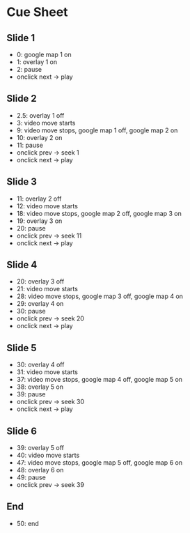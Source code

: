 Cue Sheet
=========

Slide 1
-------
* 0: google map 1 on
* 1: overlay 1 on
* 2: pause 
* onclick next -> play 

Slide 2
-------
* 2.5: overlay 1 off
* 3: video move starts
* 9: video move stops, google map 1 off, google map 2 on
* 10: overlay 2 on
* 11: pause
* onclick prev -> seek 1 
* onclick next -> play 

Slide 3
-------
* 11: overlay 2 off
* 12: video move starts
* 18: video move stops, google map 2 off, google map 3 on
* 19: overlay 3 on
* 20: pause
* onclick prev -> seek 11
* onclick next -> play 

Slide 4
-------
* 20: overlay 3 off
* 21: video move starts
* 28: video move stops, google map 3 off, google map 4 on
* 29: overlay 4 on
* 30: pause
* onclick prev -> seek 20
* onclick next -> play 

Slide 5
-------
* 30: overlay 4 off
* 31: video move starts
* 37: video move stops, google map 4 off, google map 5 on
* 38: overlay 5 on
* 39: pause
* onclick prev -> seek 30
* onclick next -> play 

Slide 6
-------
* 39: overlay 5 off
* 40: video move starts
* 47: video move stops, google map 5 off, google map 6 on
* 48: overlay 6 on
* 49: pause
* onclick prev -> seek 39

End
---
* 50: end
